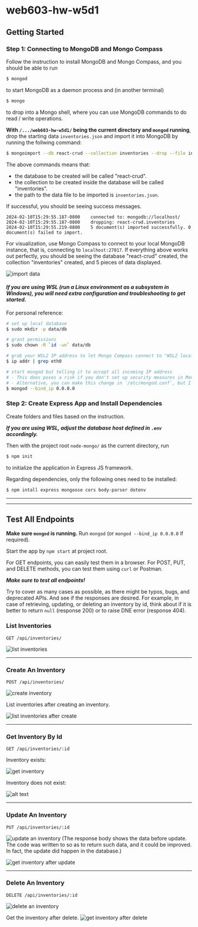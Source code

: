 # web603-hw-w5d1

## Getting Started

### Step 1: Connecting to MongoDB and Mongo Compass

Follow the instruction to install MongoDB and Mongo Compass, and you should be able to run

```bash
$ mongod
```
to start MongoDB as a daemon process and (in another terminal)
```bash
$ mongo
```
to drop into a Mongo shell, where you can use MongoDB commands to do read / write operations.


**With `/.../web603-hw-w5d1/` being the current directory and `mongod` running**, drop the starting data `inventories.json` and import it into MongoDB by running the follwing command:
```bash
$ mongoimport --db react-crud --collection inventories --drop --file inventories.json
```
The above commands means that:
- the database to be created will be called "react-crud".
- the collection to be created inside the database will be called "inventories".
- the path to the data file to be imported is `inventories.json`.

If successful, you should be seeing success messages.
```
2024-02-10T15:29:55.187-0800    connected to: mongodb://localhost/
2024-02-10T15:29:55.187-0800    dropping: react-crud.inventories
2024-02-10T15:29:55.219-0800    5 document(s) imported successfully. 0 document(s) failed to import.
```

For visualization, use Mongo Compass to connect to your local MongoDB instance, that is, connecting to `localhost:27017`. If everything above works out perfectly, you should be seeing the database "react-crud" created, the collection "inventories" created, and 5 pieces of data displayed.

![import data](screenshots/import-data.png)

#### *If you are using WSL (run a Linux environment as a subsystem in Windows), you will need extra configuration and troubleshooting to get started.*

For personal reference:

```bash
# set up local database
$ sudo mkdir -p data/db

# grant permissions
$ sudo chown -R `id -un` data/db

# grab your WSL2 IP address to let Mongo Compass connect to "WSL2 localhost"
$ ip addr | grep eth0

# start mongod but telling it to accept all incoming IP address
# - This does poses a risk if you don't set up security measures in Mongo Compass.
# - Alternative, you can make this change in `/etc/mongod.conf`, but I don't recommend.
$ mongod --bind_ip 0.0.0.0
```

### Step 2: Create Express App and Install Dependencies

Create folders and files based on the instruction.

***If you are using WSL, adjust the database host defined in `.env` accordingly.***

Then with the project root `node-mongo/` as the current directory, run

```bash
$ npm init
```
to initialize the application in Express JS framework.

Regarding dependencies, only the following ones need to be installed:
```bash
$ npm intall express mongoose cors body-parser dotenv
```

---
---

## Test All Endpoints

**Make sure `mongod` is running.** Run `mongod` (or `mongod --bind_ip 0.0.0.0` if required).

Start the app by `npm start` at project root.

For GET endpoints, you can easily test them in a browser. For POST, PUT, and DELETE methods, you can test them using `curl` or Postman.

***Make sure to test all endpoints!***

Try to cover as many cases as possible, as there might be typos, bugs, and deprecated APIs. And see if the responses are desired. For example, in case of retrieving, updating, or deleting an inventory by id, think about if it is better to return `null` (response 200) or to raise DNE error (response 404).

### List Inventories
```
GET /api/inventories/
```
![list inventories](screenshots/list-inventories.png)

---
### Create An Inventory
```
POST /api/inventories/
```
![create inventory](screenshots/create-inventory.png)

List inventories after creating an inventory.

![list inventories after create](screenshots/list-inventories-after-create.png)

---
### Get Inventory By Id
```
GET /api/inventories/:id
```

Inventory exists:

![get inventory](screenshots/get-inventory-exists.png)

Inventory does not exist:

![alt text](screenshots/get-inventory-dne.png)

---
### Update An Inventory
```
PUT /api/inventories/:id
```
![update an inventory](screenshots/update-inventory.png)
(The response body shows the data before update. The code was written to so as to return such data, and it could be improved. In fact, the update did happen in the database.)

![get inventory after update](screenshots/get-inventory-after-update.png)

---
### Delete An Inventory
```
DELETE /api/inventories/:id
```
![delete an inventory](screenshots/delete-inventory.png)

Get the inventory after delete.
![get inventory after delete](screenshots/get-inventory-after-delete.png)
